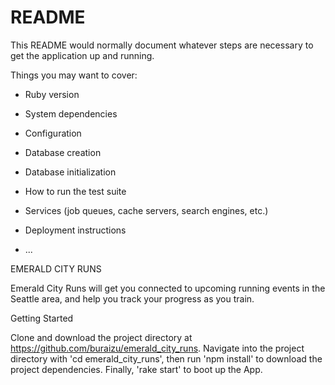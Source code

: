 # README

This README would normally document whatever steps are necessary to get the
application up and running.

Things you may want to cover:

* Ruby version

* System dependencies

* Configuration

* Database creation

* Database initialization

* How to run the test suite

* Services (job queues, cache servers, search engines, etc.)

* Deployment instructions

* ...

EMERALD CITY RUNS

Emerald City Runs will get you connected to upcoming running events in the Seattle area, and help you track your progress as you train.

Getting Started

Clone and download the project directory at https://github.com/buraizu/emerald_city_runs.  Navigate into the project directory with 'cd emerald_city_runs', then run 'npm install' to download the project dependencies.  Finally, 'rake start' to boot up the App.
